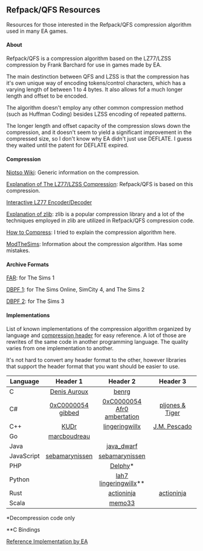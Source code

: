 ## Refpack/QFS Resources

Resources for those interested in the Refpack/QFS compression algorithm used in many EA games.

#### About

Refpack/QFS is a compression algorithm based on the LZ77/LZSS compression by Frank Barchard for use in games made by EA.

The main destinction between QFS and LZSS is that the compression has it's own unique way of encoding tokens/control characters, which has a varying length of between 1 to 4 bytes. It also allows fof a much longer length and offset to be encoded.

The algorithm doesn't employ any other common compression method (such as Huffman Coding) besides LZSS encoding of repeated patterns.

The longer length and offset capacity of the compression slows down the compression, and it doesn't seem to yield a significant improvement in the compressed size, so I don't know why EA didn't just use DEFLATE. I guess they waited until the patent for DEFLATE expired.

#### Compression

[Niotso Wiki](http://wiki.niotso.org/RefPack): Generic information on the compression.

[Explanation of The LZ77/LZSS Compression](https://go-compression.github.io/algorithms/lzss/): Refpack/QFS is based on this compression.

[Interactive LZ77 Encoder/Decoder](https://go-compression.github.io/interactive/lz/lz/)

[Explanation of zlib](https://www.euccas.me/zlib/): zlib is a popular compression library and a lot of the techniques employed in zlib are utilized in Refpack/QFS compression code.

[How to Compress](https://github.com/lingeringwillx/Refpack-QFS-Resources/blob/main/how-to-compress.md): I tried to explain the compression algorithm here.

[ModTheSims](https://modthesims.info/wiki.php?title=DBPF/Compression): Information about the compression algorithm. Has some mistakes.

#### Archive Formats

[FAR](http://wiki.niotso.org/FAR): for The Sims 1

[DBPF 1](https://modthesims.info/wiki.php?title=DBPF): for The Sims Online, SimCity 4, and The Sims 2

[DBPF 2](https://modthesims.info/wiki.php?title=Sims_3:DBPF): for The Sims 3

#### Implementations

List of known implementations of the compression algorithm organized by language and [compression header](https://github.com/lingeringwillx/Refpack-QFS-Resources/blob/main/how-to-compress.md#header) for easy reference. A lot of those are rewrites of the same code in another programming language. The quality varies from one implementation to another.

It's not hard to convert any header format to the other, however libraries that support the header format that you want should be easier to use.

| Language | Header 1 | Header 2 | Header 3 |
|-|:-:|:-:|:-:|
| C | [Denis Auroux](https://math.mit.edu/~auroux/software/fshtool.zip) | [benrg](http://www.moreawesomethanyou.com/smf/index.php/topic,8279.0.html) ||
| C# | [0xC0000054](https://github.com/0xC0000054/DBPFSharp/blob/main/src/DBPFSharp/QfsCompression.cs)<br>[gibbed](https://github.com/gibbed/Gibbed.RefPack) | [0xC0000054](https://github.com/0xC0000054/DBPFSharp/blob/main/src/DBPFSharp/QfsCompression.cs)<br>[Afr0](https://github.com/riperiperi/FreeSO/blob/master/Other/tools/SimsLib/SimsLib/FAR3/Decompresser.cs)<br>[ambertation](https://github.com/luki122/simpe/blob/master/fullsimpe/SimPe%20Packages/PackedFile.cs) | [pljones & Tiger](https://sourceforge.net/p/s3pi/git/ci/master/tree/s3pi/Package/Compression.cs) |
| C++ | [KUDr](https://github.com/MicaelJarniac/RefPack-Tool) | [lingeringwillx](https://github.com/lingeringwillx/CrappySims2Compression/tree/main/practice) | [J.M. Pescado](https://gist.github.com/uyjulian/bd24b98a4c97b775c9ab) |
| Go | [marcboudreau](https://github.com/marcboudreau/godbpf/blob/master/qfs/qfs.go) |||
| Java || [java_dwarf](https://github.com/memo33/jDBPFX/blob/master/src/jdbpfx/util/DBPFPackager.java) ||
| JavaScript | [sebamarynissen](https://github.com/sebamarynissen/qfs-compression) | [sebamarynissen](https://github.com/sebamarynissen/qfs-compression) ||
| PHP || [Delphy](https://modthesims.info/wiki.php?title=DBPF_Compression#Example_Code)* ||
| Python || [lah7](https://github.com/lah7/sims2-4k-ui-mod/blob/master/qfs.py)<br>[lingeringwillx](https://github.com/lingeringwillx/sims2lib/blob/main/dbpf.py)** ||
| Rust || [actioninja](https://github.com/actioninja/refpack-rs) | [actioninja](https://github.com/actioninja/refpack-rs) |
| Scala || [memo33](https://github.com/memo33/scdbpf/blob/master/src/main/scala/scdbpf/internal/QfsCompression.scala) ||

*Decompression code only

**C Bindings

[Reference Implementation by EA](http://download.wcnews.com/files/documents/sourcecode/shadowforce/transfer/asommers/mfcapp_src/engine/compress/RefPack.cpp)
